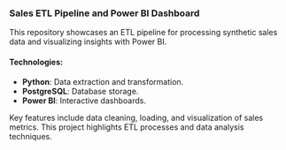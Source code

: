 ### Sales ETL Pipeline and Power BI Dashboard

This repository showcases an ETL pipeline for processing synthetic sales data and visualizing insights with Power BI. 

#### Technologies:
- **Python**: Data extraction and transformation.
- **PostgreSQL**: Database storage.
- **Power BI**: Interactive dashboards.

Key features include data cleaning, loading, and visualization of sales metrics. This project highlights ETL processes and data analysis techniques.

